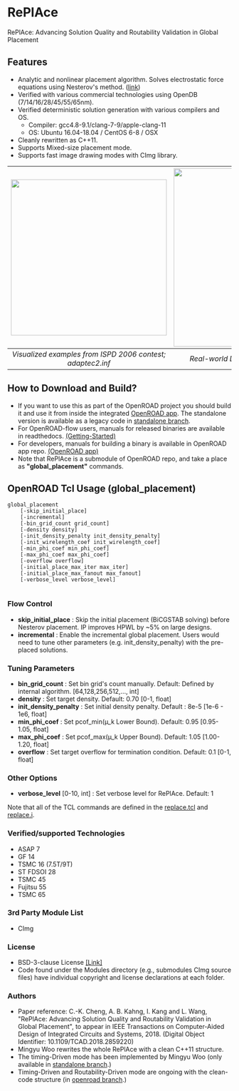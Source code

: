 # RePlAce
RePlAce: Advancing Solution Quality and Routability Validation in Global Placement

## Features
- Analytic and nonlinear placement algorithm. Solves electrostatic force equations using Nesterov's method. ([link](https://cseweb.ucsd.edu/~jlu/papers/eplace-todaes14/paper.pdf))
- Verified with various commercial technologies using OpenDB (7/14/16/28/45/55/65nm).
- Verified deterministic solution generation with various compilers and OS. 
  * Compiler: gcc4.8-9.1/clang-7-9/apple-clang-11
  * OS: Ubuntu 16.04-18.04 / CentOS 6-8 / OSX 
- Cleanly rewritten as C++11.
- Supports Mixed-size placement mode.
- Supports fast image drawing modes with CImg library.

| <img src="/doc/image/adaptec2.inf.gif" width=350px> | <img src="/doc/image/coyote_TSMC16.gif" width=400px> | 
|:--:|:--:|
| *Visualized examples from ISPD 2006 contest; adaptec2.inf* |*Real-world Design: Coyote (TSMC16 7.5T)* |

## How to Download and Build?
- If you want to use this as part of the OpenROAD project you should build it and use it from inside the integrated [OpenROAD app](https://github.com/The-OpenROAD-Project/OpenROAD). The standalone version is available as a legacy code in [standalone branch](https://github.com/The-OpenROAD-Project/RePlAce/tree/standalone).
- For OpenROAD-flow users, manuals for released binaries are available in readthedocs. [(Getting-Started)](https://openroad.readthedocs.io/en/latest/user/getting-started.html)
- For developers, manuals for building a binary is available in OpenROAD app repo. [(OpenROAD app)](https://github.com/The-OpenROAD-Project/OpenROAD) 
- Note that RePlAce is a submodule of OpenROAD repo, and take a place as **"global_placement"** commands. 


## OpenROAD Tcl Usage (global_placement)

```
global_placement
    [-skip_initial_place]
    [-incremental]
    [-bin_grid_count grid_count]
    [-density density]
    [-init_density_penalty init_density_penalty]
    [-init_wirelength_coef init_wirelength_coef]
    [-min_phi_coef min_phi_coef]
    [-max_phi_coef max_phi_coef]
    [-overflow overflow]
    [-initial_place_max_iter max_iter]
    [-initial_place_max_fanout max_fanout]
    [-verbose_level verbose_level]
  
```

### Flow Control
* __skip_initial_place__ : Skip the initial placement (BiCGSTAB solving) before Nesterov placement. IP improves HPWL by ~5% on large designs.
* __incremental__ : Enable the incremental global placement. Users would need to tune other parameters (e.g. init_density_penalty) with the pre-placed solutions. 

### Tuning Parameters
* __bin_grid_count__ : Set bin grid's count manually. Default: Defined by internal algorithm. [64,128,256,512,..., int]
* __density__ : Set target density. Default: 0.70 [0-1, float]
* __init_density_penalty__ : Set initial density penalty. Default : 8e-5 [1e-6 - 1e6, float]
* __min_phi_coef__ : Set pcof_min(µ_k Lower Bound). Default: 0.95 [0.95-1.05, float]
* __max_phi_coef__ : Set pcof_max(µ_k Upper Bound). Default: 1.05 [1.00-1.20, float]
* __overflow__ : Set target overflow for termination condition. Default: 0.1 [0-1, float]

### Other Options
* __verbose_level__ [0-10, int] : Set verbose level for RePlAce. Default: 1

Note that all of the TCL commands are defined in the [replace.tcl](../src/replace.tcl) and [replace.i](../src/replace.i).

### Verified/supported Technologies
* ASAP 7
* GF 14
* TSMC 16 (7.5T/9T)
* ST FDSOI 28
* TSMC 45
* Fujitsu 55
* TSMC 65

### 3rd Party Module List
* CImg
    
### License
* BSD-3-clause License [[Link]](LICENSE)
* Code found under the Modules directory (e.g., submodules CImg source files) have individual copyright and license declarations at each folder.


### Authors
- Paper reference: C.-K. Cheng, A. B. Kahng, I. Kang and L. Wang, "RePlAce: Advancing Solution Quality and Routability Validation in Global Placement", to appear in IEEE Transactions on Computer-Aided Design of Integrated Circuits and Systems, 2018.  (Digital Object Identifier: 10.1109/TCAD.2018.2859220)
- Mingyu Woo rewrites the whole RePlAce with a clean C++11 structure.
- The timing-Driven mode has been implemented by Mingyu Woo (only available in [standalone branch](https://github.com/The-OpenROAD-Project/RePlAce/tree/standalone).)
- Timing-Driven and Routability-Driven mode are ongoing with the clean-code structure (in [openroad branch](https://github.com/The-OpenROAD-Project/RePlAce/tree/openroad).)
